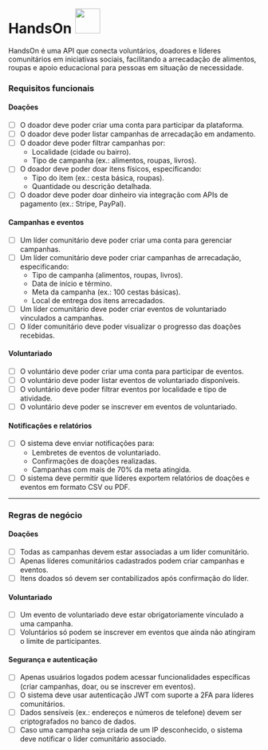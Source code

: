 # HandsOn <img src="https://github.com/user-attachments/assets/80c730ba-f010-4cbf-b5e5-ef130e13a084" width="50" />
HandsOn é uma API que conecta voluntários, doadores e líderes comunitários em iniciativas sociais, facilitando a arrecadação de alimentos, roupas e apoio educacional para pessoas em situação de necessidade.

### Requisitos funcionais

#### Doações

- [ ]  O doador deve poder criar uma conta para participar da plataforma.
- [ ]  O doador deve poder listar campanhas de arrecadação em andamento.
- [ ]  O doador deve poder filtrar campanhas por:
    - Localidade (cidade ou bairro).
    - Tipo de campanha (ex.: alimentos, roupas, livros).
- [ ]  O doador deve poder doar itens físicos, especificando:
    - Tipo do item (ex.: cesta básica, roupas).
    - Quantidade ou descrição detalhada.
- [ ]  O doador deve poder doar dinheiro via integração com APIs de pagamento (ex.: Stripe, PayPal).

#### Campanhas e eventos

- [ ]  Um líder comunitário deve poder criar uma conta para gerenciar campanhas.
- [ ]  Um líder comunitário deve poder criar campanhas de arrecadação, especificando:
    - Tipo de campanha (alimentos, roupas, livros).
    - Data de início e término.
    - Meta da campanha (ex.: 100 cestas básicas).
    - Local de entrega dos itens arrecadados.
- [ ]  Um líder comunitário deve poder criar eventos de voluntariado vinculados a campanhas.
- [ ]  O líder comunitário deve poder visualizar o progresso das doações recebidas.

#### Voluntariado

- [ ]  O voluntário deve poder criar uma conta para participar de eventos.
- [ ]  O voluntário deve poder listar eventos de voluntariado disponíveis.
- [ ]  O voluntário deve poder filtrar eventos por localidade e tipo de atividade.
- [ ]  O voluntário deve poder se inscrever em eventos de voluntariado.

#### Notificações e relatórios

- [ ]  O sistema deve enviar notificações para:
    - Lembretes de eventos de voluntariado.
    - Confirmações de doações realizadas.
    - Campanhas com mais de 70% da meta atingida.
- [ ]  O sistema deve permitir que líderes exportem relatórios de doações e eventos em formato CSV ou PDF.

---

### Regras de negócio

#### Doações

- [ ]  Todas as campanhas devem estar associadas a um líder comunitário.
- [ ]  Apenas líderes comunitários cadastrados podem criar campanhas e eventos.
- [ ]  Itens doados só devem ser contabilizados após confirmação do líder.

#### Voluntariado

- [ ]  Um evento de voluntariado deve estar obrigatoriamente vinculado a uma campanha.
- [ ]  Voluntários só podem se inscrever em eventos que ainda não atingiram o limite de participantes.

#### Segurança e autenticação

- [ ]  Apenas usuários logados podem acessar funcionalidades específicas (criar campanhas, doar, ou se inscrever em eventos).
- [ ]  O sistema deve usar autenticação JWT com suporte a 2FA para líderes comunitários.
- [ ]  Dados sensíveis (ex.: endereços e números de telefone) devem ser criptografados no banco de dados.
- [ ]  Caso uma campanha seja criada de um IP desconhecido, o sistema deve notificar o líder comunitário associado.
